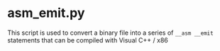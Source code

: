 # asm_emit.py

This script is used to convert a binary file into a series of `__asm __emit` statements that can be compiled with Visual C++ / x86
